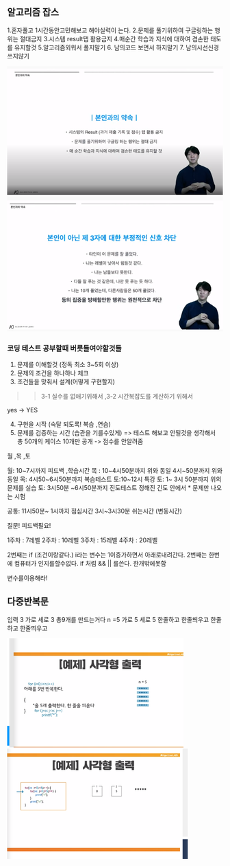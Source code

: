 ## 알고리즘 잡스

<p>
1.혼자풀고 1시간동안고민해보고 해야실력이 는다.
2.문제를 풀기위하여 구글링하는 행위는 절대금지
3.시스템 result탭 활용금지
4.매순간 학습과 지식에 대하여 겸손한 태도를 유지할것
5.알고리즘외워서 풀지말기
6. 남의코드 보면서 하지말기
7. 남의시선신경쓰지않기
</p>
<img src ="/이미지.PNG">
<img src ="/img2.PNG">

### 코딩 테스트 공부할때 버릇들여야할것들
1. 문제를 이해할것 (정독 최소 3~5회 이상)
2. 문제의 조건을 하나하나 체크
3. 조건들을 맞춰서 설계(어떻게 구현할지)

>> 3-1 실수를 없애기위해서 ,3-2 시간복잡도를 계산하기 위해서

yes -> YES

4. 구현을 시작 (숙달 되도록! 복습 ,연습)
5. 문제를 검증하는 시간
(습관을 기를수있게) => 테스트 해보고 안될것을 생각해서
총 50개의 케이스 10개만 공개 -> 점수를 안알려줌


월 ,목 ,토

월: 10~7시까지 피드백 ,학습시간
목 : 10~4시50분까지 위와 동일
4시~50분까지 위와동일
목: 4시50~6시50분까지 복습테스트
토:10~12시 특강
토: 1~ 3시 50분까지 위의 문제를 실습
토: 3시50분 ~6시50분까지 진도테스트
정해진 긴도 안에서 * 문제만 나오는 시험

공통: 11시50분~ 1시까지 점심시간
3시~3시30분 쉬는시간 (변동시간)

질문! 피드백필요!

1주차 : 7레벨
2주차 : 10레벨
3주차 : 15레벨
4주차 : 20레벨

2번째는 if (조건이랑같다.)
i라는 변수는 1이증가하면서
아래로내려간다.
2번째는 한번에 컴퓨터가 인지를할수없다.
if 처럼 &&  || 를쓴다.
한개밖에못함

변수를이용해라!



## 다중반복문
입력 3 가로 세로 3
총9개를 만드는거다
n =5 가로 5 세로 5 
한줄하고 한줄띄우고 한줄하고 한줄띄우고

<img src ="/다중반복문.PNG">
<img src ="/다중반복문2.PNG">



